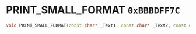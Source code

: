 # PRINT_SMALL_FORMAT `0xBBBDFF7C`

```cpp
void PRINT_SMALL_FORMAT(const char* _Text1, const char* _Text2, const char* _Text3, const char* _Text4, const char* _Text5, const char* _Text6, int _Unk0, bool _Unk1, int _Unk2);
```